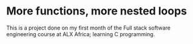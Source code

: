 # More functions, more nested loops

This is a project done on my first month of the Full stack software engineering course at ALX Africa; learning C programming.
